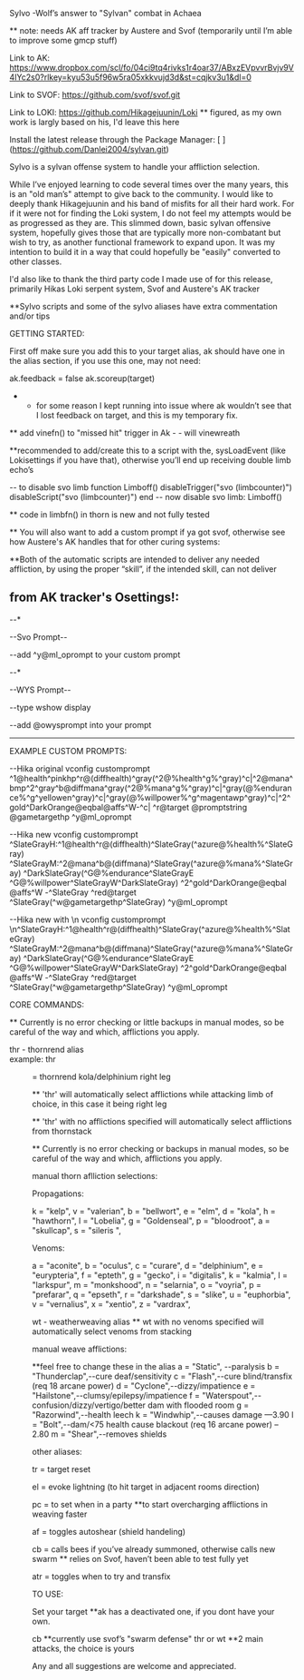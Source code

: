 Sylvo -Wolf’s answer to "Sylvan" combat in Achaea

** note: needs AK aff tracker by Austere and Svof (temporarily until I’m able to improve some gmcp stuff)

Link to AK: https://www.dropbox.com/scl/fo/04ci9tq4rivks1r4oar37/ABxzEVpvvrBvjv9V4IYc2s0?rlkey=kyu53u5f96w5ra05xkkvujd3d&st=cqjkv3u1&dl=0

Link to SVOF: https://github.com/svof/svof.git

Link to LOKI: https://github.com/Hikagejuunin/Loki
** figured, as my own work is largly based on his, I'd leave this here


Install the latest release through the Package Manager:
[
[
](https://github.com/Danlei2004/sylvan.git)](https://github.com/Danlei2004/sylvan.git)

Sylvo is a sylvan offense system to handle your affliction selection.

While I’ve enjoyed learning to code several times over the many years, this is an "old man’s" attempt to give back to the community. I would like to deeply thank Hikagejuunin and his band of misfits for all their hard work. For if it were not for finding the Loki system, I do not feel my attempts would be as progressed as they are. This slimmed down, basic sylvan offensive system, hopefully gives those that are typically more non-combatant but wish to try, as another functional framework to expand upon. It was my intention to build it in a way that could hopefully be "easily" converted to other classes.

I'd also like to thank the third party code I made use of for this release, primarily Hikas Loki serpent system, Svof and Austere's AK tracker

**Sylvo scripts and some of the sylvo aliases have extra commentation and/or tips

GETTING STARTED:

First off make sure you add this to your target alias, ak should have one in the alias section, if you use this one, may not need: 

ak.feedback = false
ak.scoreup(target)

 - -  for some reason I kept running into issue where ak wouldn’t see that I lost feedback on target, and this is my temporary fix.

** add vinefn() to "missed hit" trigger in Ak - - will vinewreath 

**recommended to add/create this to a script with the, sysLoadEvent (like Lokisettings if you have that), otherwise you’ll end up receiving double limb echo’s

-- to disable svo limb
function Limboff()
  disableTrigger("svo (limbcounter)")
  disableScript("svo (limbcounter)")
end
-- now disable svo limb:
Limboff()

** code in limbfn() in thorn is new and not fully tested

** You will also want to add a custom prompt if ya got svof, otherwise see how Austere's AK handles that for other curing systems:

**Both of the automatic scripts are intended to deliver any needed affliction, by using the proper “skill”, if the intended skill, can not deliver 

from AK tracker's Osettings!:
----------------------------------------------------------------------------------------------------------------------

--*

--Svo Prompt--

--add ^y@ml_oprompt to your custom prompt

--*


--WYS Prompt--

--type wshow display

--add @owysprompt into your prompt

-----------------------------------------------------------------------------------------------------------------------

EXAMPLE CUSTOM PROMPTS:

--Hika original
vconfig customprompt ^1@health^pinkhp^r@(diffhealth)^gray(^2@%health^g%^gray)^c|^2@mana^bmp^2^gray^b@diffmana^gray(^2@%mana^g%^gray)^c|^gray(@%endurance%^g^yellowen^gray)^c|^gray(@%willpower%^g^magentawp^gray)^c|^2^gold^DarkOrange@eqbal@affs^W-^c| ^r@target @promptstring @gametargethp ^y@ml_oprompt

--Hika new
vconfig customprompt ^SlateGrayH:^1@health^r@(diffhealth)^SlateGray(^azure@%health%^SlateGray) ^SlateGrayM:^2@mana^b@(diffmana)^SlateGray(^azure@%mana%^SlateGray) ^DarkSlateGray(^G@%endurance^SlateGrayE ^G@%willpower^SlateGrayW^DarkSlateGray) ^2^gold^DarkOrange@eqbal @affs^W -^SlateGray ^red@target ^SlateGray(^w@gametargethp^SlateGray) ^y@ml_oprompt

--Hika new with \n
vconfig customprompt \n^SlateGrayH:^1@health^r@(diffhealth)^SlateGray(^azure@%health%^SlateGray) ^SlateGrayM:^2@mana^b@(diffmana)^SlateGray(^azure@%mana%^SlateGray) ^DarkSlateGray(^G@%endurance^SlateGrayE ^G@%willpower^SlateGrayW^DarkSlateGray) ^2^gold^DarkOrange@eqbal @affs^W -^SlateGray ^red@target ^SlateGray(^w@gametargethp^SlateGray) ^y@ml_oprompt


CORE COMMANDS:

** Currently is no error checking or little backups  in manual modes, so be careful of the way and which, afflictions you apply.

thr<xx> <xx> - thornrend alias             
  example: thr<dd> <rl> = thornrend kola/delphinium right leg

** 'thr<rl>' will automatically select afflictions while attacking limb of choice, in this case it being right leg

** 'thr' with no afflictions specified will automatically select afflictions from thornstack

** Currently is no error checking or backups  in manual modes, so be careful of the way and which, afflictions you apply.

manual thorn aflliction selections:

Propagations:

k = "kelp",
v = "valerian",
b = "bellwort",
e = "elm",
d = "kola",
h = "hawthorn",
l = "Lobelia",
g = "Goldenseal",
p = "bloodroot", 
a = "skullcap",
s = "sileris ",

Venoms:

a = "aconite",
b = "oculus",
c = "curare",
d = "delphinium",
e = "eurypteria",
f = "epteth",
g = "gecko",
i = "digitalis",
k = "kalmia",
l = "larkspur",
m = "monkshood",
n = "selarnia",
o = "voyria",
p = "prefarar",
q = "epseth",
r = "darkshade",
s = "slike",
u = "euphorbia",
v = "vernalius",
x = "xentio",
z = "vardrax",

wt<xx> - weatherweaving alias
** wt with no venoms specified will automatically select venoms from stacking
  

manual weave afflictions:

**feel free to change these in the alias
a = "Static", --paralysis 
b = "Thunderclap",--cure deaf/sensitivity
c = "Flash",--cure blind/transfix (req 18 arcane power) 
d = "Cyclone",--dizzy/impatience 
e = "Hailstone",--clumsy/epilepsy/impatience
f = "Waterspout",--confusion/dizzy/vertigo/better dam with flooded room
g = "Razorwind",--health leech 
k = "Windwhip",--causes damage —3.90
l = "Bolt",--dam/<75 health cause blackout (req 16 arcane power) –2.80
m = "Shear",--removes shields


other aliases:
  

tr = target reset

el <direction> = evoke lightning (to hit target in adjacent rooms direction)

pc = to set when in a party **to start overcharging afflictions in weaving faster

af = toggles autoshear (shield handeling)

cb = calls bees if you’ve already summoned, otherwise calls new swarm ** relies on Svof, haven’t been able to test fully yet

atr = toggles when to try and transfix

TO USE:

Set your target **ak has a deactivated one, if you dont have your own.

cb  **currently use svof’s "swarm defense"
thr or wt **2 main attacks, the choice is yours

Any and all suggestions are welcome and appreciated. 
